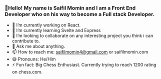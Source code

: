 

### 👋Hello! My name is Saifil Momin and I am a Front End Developer who on his way to become a Full stack Developer.

- 🔭 I’m currently working on React.
- 🌱 I’m currently learning Svelte and Express
- 👯 I’m looking to collaborate on any interesting project you think i can contribute to.
- 💬 Ask me about anything.
- 📫 How to reach me: saifilmomin4@gmail.com or saifilmomin.com
- 😄 Pronouns: He/Him
- ⚡ Fun fact: Big Chess Enthusiast. Currently trying to reach 1200 rating on chess.com.
